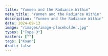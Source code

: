 ```yaml
---
title: "Yunmen and the Radiance Within"
meta_title: "Yunmen and the Radiance Within"
description: "Yunmen and the Radiance Within"
date: 2024-09-13
image: "/images/image-placeholder.jpg"
types: ["Type 3"]
masters: [""]
tags: ["Koan"]
draft: false
---
```


